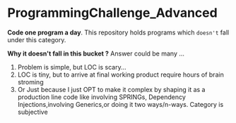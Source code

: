 # ProgrammingChallenge_Advanced
**Code one program a day**. This repository holds programs which ```doesn't``` fall under this category. 

**Why it doesn't fall in this bucket ?** Answer could be many ... 

1. Problem is simple, but LOC is scary...   
2. LOC is tiny, but to arrive at final working product require hours of brain stroming   
3. Or Just because I just OPT to make it complex by shaping it as a production line code like involving SPRINGs, Dependency Injections,involving Generics,or doing it two ways/n-ways.  Category is subjective
